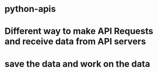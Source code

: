 # python-apis
# Different way to make API Requests and receive data from API servers 
# save the data and work on the data
